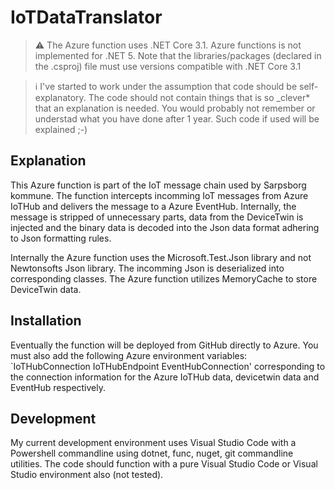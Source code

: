 # IoTDataTranslator

> :warning: The Azure function uses .NET Core 3.1. Azure functions is not implemented for .NET 5.
> Note that the libraries/packages (declared in the .csproj) file must use versions compatible
> with .NET Core 3.1

> :information_source: I've started to work under the assumption that code should be
> self-explanatory. The code should not contain things that is so \_clever\* that an explanation is
> needed. You would probably not remember or understad what you have done after 1 year. Such code if
> used will be explained ;-)

## Explanation

This Azure function is part of the IoT message chain used by Sarpsborg kommune. The function
intercepts incomming IoT messages from Azure IoTHub and delivers the message to a Azure EventHub.
Internally, the message is stripped of unnecessary parts, data from the DeviceTwin is injected and
the binary data is decoded into the Json data format adhering to Json formatting rules.

Internally the Azure function uses the Microsoft.Test.Json library and not Newtonsofts Json library.
The incomming Json is deserialized into corresponding classes. The Azure function utilizes
MemoryCache to store DeviceTwin data.

## Installation

Eventually the function will be deployed from GitHub directly to Azure. You must also add the
following Azure environment variables: `IoTHubConnection IoTHubEndpoint EventHubConnection'
corresponding to the connection information for the Azure IoTHub data, devicetwin data and EventHub
respectively.

## Development

My current development environment uses Visual Studio Code with a Powershell commandline using
dotnet, func, nuget, git commandline utilities. The code should function with a pure Visual Studio Code
or Visual Studio environment also (not tested).
